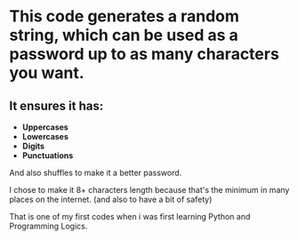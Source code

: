 # This code generates a random string, which can be used as a password up to as many characters you want. 

## It ensures it has:
- **Uppercases**
- **Lowercases**
- **Digits**
- **Punctuations**

And also shuffles to make it a better password.

I chose to make it 8+ characters length because that's the minimum in many places on the internet. (and also to have a bit of safety)

That is one of my first codes when i was first learning Python and Programming Logics.
